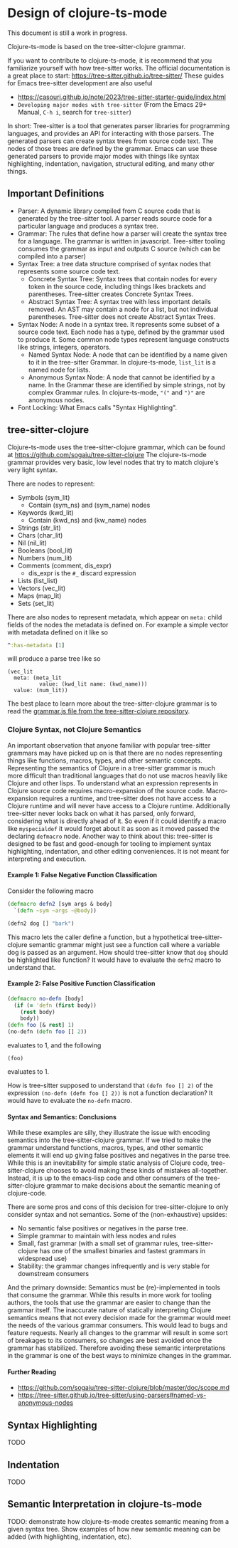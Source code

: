 # Design of clojure-ts-mode

This document is still a work in progress.

Clojure-ts-mode is based on the tree-sitter-clojure grammar.

If you want to contribute to clojure-ts-mode, it is recommend that you familiarize yourself with how tree-sitter works.
The official documentation is a great place to start: https://tree-sitter.github.io/tree-sitter/
These guides for Emacs tree-sitter development are also useful
- https://casouri.github.io/note/2023/tree-sitter-starter-guide/index.html
- `Developing major modes with tree-sitter` (From the Emacs 29+ Manual, `C-h i`, search for `tree-sitter`)

In short:
Tree-sitter is a tool that generates parser libraries for programming languages, and provides an API for interacting with those parsers.
The generated parsers can create syntax trees from source code text.
The nodes of those trees are defined by the grammar.
Emacs can use these generated parsers to provide major modes with things like syntax highlighting, indentation, navigation, structural editing, and many other things.

## Important Definitions

- Parser: A dynamic library compiled from C source code that is generated by the tree-sitter tool. A parser reads source code for a particular language and produces a syntax tree.
- Grammar: The rules that define how a parser will create the syntax tree for a language. The grammar is written in javascript. Tree-sitter tooling consumes the grammar as input and outputs C source (which can be compiled into a parser)
- Syntax Tree: a tree data structure comprised of syntax nodes that represents some source code text.
    - Concrete Syntax Tree: Syntax trees that contain nodes for every token in the source code, including things likes brackets and parentheses. Tree-sitter creates Concrete Syntax Trees.
    - Abstract Syntax Tree: A syntax tree with less important details removed. An AST may contain a node for a list, but not individual parentheses. Tree-sitter does not create Abstract Syntax Trees.
- Syntax Node: A node in a syntax tree. It represents some subset of a source code text. Each node has a type, defined by the grammar used to produce it. Some common node types represent language constructs like strings, integers, operators.
    - Named Syntax Node: A node that can be identified by a name given to it in the tree-sitter Grammar. In clojure-ts-mode, `list_lit` is a named node for lists.
    - Anonymous Syntax Node: A node that cannot be identified by a name. In the Grammar these are identified by simple strings, not by complex Grammar rules. In clojure-ts-mode, `"("` and `")"` are anonymous nodes.
- Font Locking: What Emacs calls "Syntax Highlighting".

## tree-sitter-clojure

Clojure-ts-mode uses the tree-sitter-clojure grammar, which can be found at https://github.com/sogaiu/tree-sitter-clojure
The clojure-ts-mode grammar provides very basic, low level nodes that try to match clojure's very light syntax.

There are nodes to represent:
- Symbols (sym_lit)
    - Contain (sym_ns) and (sym_name) nodes
- Keywords (kwd_lit)
    - Contain (kwd_ns) and (kw_name) nodes
- Strings (str_lit)
- Chars (char_lit)
- Nil (nil_lit)
- Booleans (bool_lit)
- Numbers (num_lit)
- Comments (comment, dis_expr)
    - dis_expr is the `#_` discard expression
- Lists (list_list)
- Vectors (vec_lit)
- Maps (map_lit)
- Sets (set_lit)

There are also nodes to represent metadata, which appear on `meta:` child fields of the nodes the metadata is defined on.
For example a simple vector with metadata defined on it like so

```clojure
^:has-metadata [1]
```

will produce a parse tree like so

```
(vec_lit
  meta: (meta_lit 
          value: (kwd_lit name: (kwd_name)))
  value: (num_lit))
```

The best place to learn more about the tree-sitter-clojure grammar is to read the [grammar.js file from the tree-sitter-clojure repository](https://github.com/sogaiu/tree-sitter-clojure/blob/master/grammar.js "grammar.js").

### Clojure Syntax, not Clojure Semantics

An important observation that anyone familiar with popular tree-sitter grammars may have picked up on is that there are no nodes representing things like functions, macros, types, and other semantic concepts.
Representing the semantics of Clojure in a tree-sitter grammar is much more difficult than traditional languages that do not use macros heavily like Clojure and other lisps.
To understand what an expression represents in Clojure source code requires macro-expansion of the source code. 
Macro-expansion requires a runtime, and tree-sitter does not have access to a Clojure runtime and will never have access to a Clojure runtime.
Additionally tree-sitter never looks back on what it has parsed, only forward, considering what is directly ahead of it. So even if it could identify a macro like `myspecialdef` it would forget about it as soon as it moved passed the declaring `defmacro` node.
Another way to think about this: tree-sitter is designed to be fast and good-enough for tooling to implement syntax highlighting, indentation, and other editing conveniences. It is not meant for interpreting and execution.

#### Example 1: False Negative Function Classification

Consider the following macro

```clojure
(defmacro defn2 [sym args & body]
  `(defn ~sym ~args ~@body))

(defn2 dog [] "bark")
```


This macro lets the caller define a function, but a hypothetical tree-sitter-clojure semantic grammar might just see a function call where a variable dog is passed as an argument.
How should tree-sitter know that `dog` should be highlighted like function? It would have to evaluate the `defn2` macro to understand that.

#### Example 2: False Positive Function Classification

```clojure
(defmacro no-defn [body]
  (if (= 'defn (first body))
    (rest body)
    body))
(defn foo [& rest] 1)
(no-defn (defn foo [] 2))
```

evaluates to 1, and the following

```
(foo)
```

evaluates to 1.

How is tree-sitter supposed to understand that `(defn foo [] 2)` of the expression `(no-defn (defn foo [] 2))` is not a function declaration? It would have to evaluate the `no-defn` macro.

#### Syntax and Semantics: Conclusions

While these examples are silly, they illustrate the issue with encoding semantics into the tree-sitter-clojure grammar.
If we tried to make the grammar understand functions, macros, types, and other semantic elements it will end up giving false positives and negatives in the parse tree.
While this is an inevitability for simple static analysis of Clojure code, tree-sitter-clojure chooses to avoid making these kinds of mistakes all-together.
Instead, it is up to the emacs-lisp code and other consumers of the tree-sitter-clojure grammar to make decisions about the semantic meaning of clojure-code.

There are some pros and cons of this decision for tree-sitter-clojure to only consider syntax and not semantics.
Some of the (non-exhaustive) upsides:
- No semantic false positives or negatives in the parse tree.
- Simple grammar to maintain with less nodes and rules
- Small, fast grammar (with a small set of grammar rules, tree-sitter-clojure has one of the smallest binaries and fastest grammars in widespread use)
- Stability: the grammar changes infrequently and is very stable for downstream consumers

And the primary downside: Semantics must be (re)-implemented in tools that consume the grammar. While this results in more work for tooling authors, the tools that use the grammar are easier to change than the grammar itself. The inaccurate nature of statically interpreting Clojure semantics means that not every decision made for the grammar would meet the needs of the various grammar consumers. This would lead to bugs and feature requests. Nearly all changes to the grammar will result in some sort of breakages to its consumers, so changes are best avoided once the grammar has stabilized. Therefore avoiding these semantic interpretations in the grammar is one of the best ways to minimize changes in the grammar.

#### Further Reading

- https://github.com/sogaiu/tree-sitter-clojure/blob/master/doc/scope.md
- https://tree-sitter.github.io/tree-sitter/using-parsers#named-vs-anonymous-nodes

## Syntax Highlighting

TODO

## Indentation

TODO

## Semantic Interpretation in clojure-ts-mode

TODO: demonstrate how clojure-ts-mode creates semantic meaning from a given syntax tree. Show examples of how new semantic meaning can be added (with highlighting, indentation, etc).

